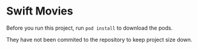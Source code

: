 # Swift Movies

Before you run this project, run ```pod install``` to download the pods.

They have not been commited to the repository to keep project size down.
